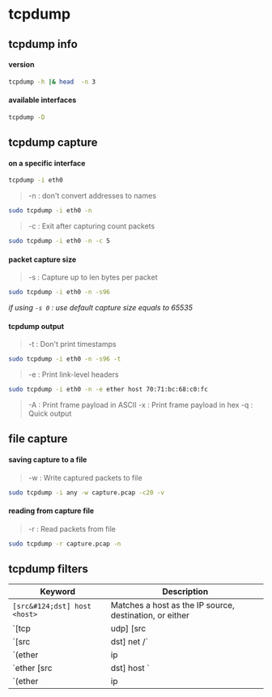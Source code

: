 # tcpdump

## tcpdump info

#### version

```bash
tcpdump -h |& head  -n 3
```

#### available interfaces

```bash
tcpdump -D
```

## tcpdump capture

#### on a specific interface

```bash
tcpdump -i eth0
```

> -n  : don't convert addresses to names

```bash
sudo tcpdump -i eth0 -n
```

> -c <count> : Exit after capturing count packets

```bash
sudo tcpdump -i eth0 -n -c 5
```


#### packet capture size

> -s <len> : Capture up to len bytes per packet

```bash
sudo tcpdump -i eth0 -n -s96
```

*if using `-s 0` : use default capture size equals to 65535*


#### tcpdump output

> -t : Don't print timestamps

```bash
sudo tcpdump -i eth0 -n -s96 -t
```

> -e : Print link-level headers

```bash
sudo tcpdump -i eth0 -n -e ether host 70:71:bc:68:c0:fc
```

> -A : Print frame payload in ASCII
> -x : Print frame payload in hex
> -q : Quick output

## file capture

#### saving capture to a file

> -w <file> : Write captured packets to file

```bash
sudo tcpdump -i any -w capture.pcap -c20 -v
```

#### reading from capture file

> -r <file> : Read packets from file

```bash
sudo tcpdump -r capture.pcap -n
```

## tcpdump filters


Keyword | Description
-------|-------------
`[src&#124;dst] host <host>` | Matches a host as the IP source, destination, or either
`[tcp|udp] [src|dst] port <port>` | Matches TCP or UDP packets sent to/from port
`[src|dst] net <network>/<len>` | Matches packets to or from an endpoint residing in network
`(ether|ip|ip6) proto <protocol>` | Matches an Ethernet, IPv4, or IPv6 protocol
`ether [src|dst] host <ehost> ` | Matches a host as the Ethernet source, destination, or either
`(ether|ip|ip6) proto <protocol>` | Matches an Ethernet, IPv4, or IPv6 protocol
